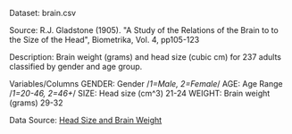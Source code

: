 Dataset:  brain.csv

Source: R.J. Gladstone (1905). "A Study of the Relations of the Brain to
to the Size of the Head", Biometrika, Vol. 4, pp105-123

Description: Brain weight (grams) and head size (cubic cm) for 237
adults classified by gender and age group.

Variables/Columns
GENDER: Gender  /_1=Male, 2=Female_/
AGE: Age Range  /_1=20-46, 2=46+_/
SIZE: Head size (cm^3)  21-24
WEIGHT: Brain weight (grams)  29-32

Data Source: [Head Size and Brain Weight](http://users.stat.ufl.edu/~winner/data/brainhead.dat)
